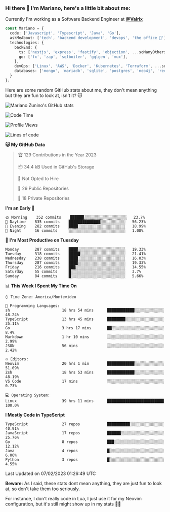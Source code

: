 ### Hi there 👋 I'm Mariano, here's a little bit about me:

Currently I'm working as a Software Backend Engineer at [**@Vairix**](https://vairix.com)

```ts
const Mariano = {
  code: ['Javascript', 'Typescript', 'Java', 'Go'],
  askMeAbout: ['tech', 'backend development', 'devops', 'the office 💼'],
  technologies: {
    backEnd: {
      ts: ['nestjs', 'express', 'fastify', 'objection', ...soManyOthersFrameworks],
      go: ['fx', 'zap', 'sqlboiler', 'gqlgen', 'mux'],
    },
    devOps: ['Linux', 'AWS', 'Docker', 'Kubernetes', 'Terraform', ...soManyOthersTools],
    databases: ['mongo', 'mariadb', 'sqlite', 'postgres', 'neo4j', 'redis'],
  }
};
```

Here are some random GitHub stats about me, they don't mean anything but they are fun to look at, isn't it? 🐱

![Mariano Zunino's GitHub stats](https://github-readme-stats.vercel.app/api?username=marianozunino&count_private=true&show_icons=true&theme=radical)

<!--START_SECTION:waka-->
![Code Time](http://img.shields.io/badge/Code%20Time-512%20hrs%2047%20mins-blue)

![Profile Views](http://img.shields.io/badge/Profile%20Views-0-blue)

![Lines of code](https://img.shields.io/badge/From%20Hello%20World%20I%27ve%20Written-420%20Thousand%20lines%20of%20code-blue)

**🐱 My GitHub Data** 

> 🏆 129 Contributions in the Year 2023
 > 
> 📦 34.4 kB Used in GitHub's Storage 
 > 
> 🚫 Not Opted to Hire
 > 
> 📜 29 Public Repositories 
 > 
> 🔑 18 Private Repositories  
 > 
**I'm an Early 🐤** 

```text
🌞 Morning    352 commits    ██████░░░░░░░░░░░░░░░░░░░   23.7% 
🌆 Daytime    835 commits    ██████████████░░░░░░░░░░░   56.23% 
🌃 Evening    282 commits    ████░░░░░░░░░░░░░░░░░░░░░   18.99% 
🌙 Night      16 commits     ░░░░░░░░░░░░░░░░░░░░░░░░░   1.08%

```
📅 **I'm Most Productive on Tuesday** 

```text
Monday       287 commits    ████░░░░░░░░░░░░░░░░░░░░░   19.33% 
Tuesday      318 commits    █████░░░░░░░░░░░░░░░░░░░░   21.41% 
Wednesday    238 commits    ████░░░░░░░░░░░░░░░░░░░░░   16.03% 
Thursday     287 commits    ████░░░░░░░░░░░░░░░░░░░░░   19.33% 
Friday       216 commits    ███░░░░░░░░░░░░░░░░░░░░░░   14.55% 
Saturday     55 commits     █░░░░░░░░░░░░░░░░░░░░░░░░   3.7% 
Sunday       84 commits     █░░░░░░░░░░░░░░░░░░░░░░░░   5.66%

```


📊 **This Week I Spent My Time On** 

```text
⌚︎ Time Zone: America/Montevideo

💬 Programming Languages: 
sh                       18 hrs 54 mins      ████████████░░░░░░░░░░░░░   48.24% 
TypeScript               13 hrs 45 mins      ████████░░░░░░░░░░░░░░░░░   35.11% 
Go                       3 hrs 17 mins       ██░░░░░░░░░░░░░░░░░░░░░░░   8.4% 
Markdown                 1 hr 10 mins        ░░░░░░░░░░░░░░░░░░░░░░░░░   2.99% 
JSON                     56 mins             ░░░░░░░░░░░░░░░░░░░░░░░░░   2.42%

🔥 Editors: 
Neovim                   20 hrs 1 min        ████████████░░░░░░░░░░░░░   51.09% 
Zsh                      18 hrs 53 mins      ████████████░░░░░░░░░░░░░   48.19% 
VS Code                  17 mins             ░░░░░░░░░░░░░░░░░░░░░░░░░   0.73%

💻 Operating System: 
Linux                    39 hrs 11 mins      █████████████████████████   100.0%

```

**I Mostly Code in TypeScript** 

```text
TypeScript               27 repos            ██████████░░░░░░░░░░░░░░░   40.91% 
JavaScript               17 repos            ██████░░░░░░░░░░░░░░░░░░░   25.76% 
Go                       8 repos             ███░░░░░░░░░░░░░░░░░░░░░░   12.12% 
Java                     4 repos             █░░░░░░░░░░░░░░░░░░░░░░░░   6.06% 
Python                   3 repos             █░░░░░░░░░░░░░░░░░░░░░░░░   4.55%

```



 Last Updated on 07/02/2023 01:26:49 UTC
<!--END_SECTION:waka-->

**Beware:** As I said, these stats dont mean anything, they are just fun to look at, so don't take them too seriously.

For instance, I don't really code in Lua, I just use it for my Neovim configuration, but it's still might show up in my stats 🤷‍♂️
